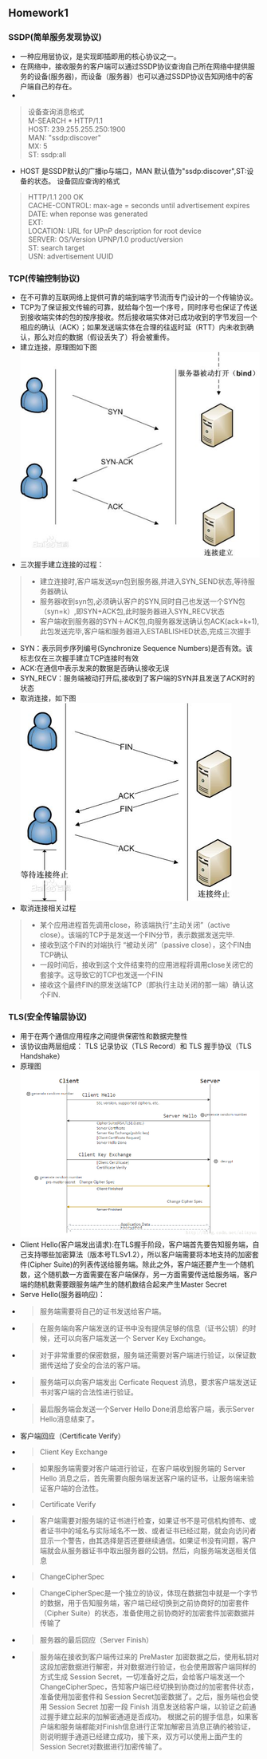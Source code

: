 ## Homework1
### SSDP(简单服务发现协议)
- 一种应用层协议，是实现即插即用的核心协议之一。
- 在网络中，接收服务的客户端可以通过SSDP协议查询自己所在网络中提供服务的设备(服务器)，而设备（服务器）也可以通过SSDP协议告知网络中的客户端自己的存在。
- 
>设备查询消息格式<br/>
>M-SEARCH * HTTP/1.1<br/>
>HOST: 239.255.255.250:1900<br/>
>MAN: "ssdp:discover"<br/>
>MX: 5<br/>
>ST: ssdp:all</br>
-  HOST 是SSDP默认的广播ip与端口，MAN 默认值为"ssdp:discover",ST:设备的状态。
设备回应查询的格式<br/>
>HTTP/1.1 200 OK<br/>
>CACHE-CONTROL: max-age = seconds until advertisement expires<br/>
>DATE: when reponse was generated <br/>
>EXT:<br/>
>LOCATION: URL for UPnP description for root device<br/>
>SERVER: OS/Version UPNP/1.0 product/version<br/>
>ST: search target<br/>
>USN: advertisement UUID
### TCP(传输控制协议)
- 在不可靠的互联网络上提供可靠的端到端字节流而专门设计的一个传输协议。
- TCP为了保证报文传输的可靠，就给每个包一个序号，同时序号也保证了传送到接收端实体的包的按序接收。然后接收端实体对已成功收到的字节发回一个相应的确认（ACK）；如果发送端实体在合理的往返时延（RTT）内未收到确认，那么对应的数据（假设丢失了）将会被重传。
- 建立连接，原理图如下图<br/>
![ABC](homework1/image/1.jpg)
- 三次握手建立连接的过程：
>- 建立连接时,客户端发送syn包到服务器,并进入SYN_SEND状态,等待服务器确认<br/>
>- 服务器收到syn包,必须确认客户的SYN,同时自己也发送一个SYN包（syn=k）,即SYN+ACK包,此时服务器进入SYN_RECV状态<br/>
>- 客户端收到服务器的SYN＋ACK包,向服务器发送确认包ACK(ack=k+1),此包发送完毕,客户端和服务器进入ESTABLISHED状态,完成三次握手<br/>
- SYN：表示同步序列编号(Synchronize Sequence Numbers)是否有效。该标志仅在三次握手建立TCP连接时有效
- ACK:在通信中表示发来的数据是否确认接收无误
- SYN_RECV：服务端被动打开后,接收到了客户端的SYN并且发送了ACK时的状态
- 取消连接，如下图<br/>
![ABC](homework1/image/2.jpg)
- 取消连接相关过程
>- 某个应用进程首先调用close，称该端执行“主动关闭”（active close）。该端的TCP于是发送一个FIN分节，表示数据发送完毕.
>- 接收到这个FIN的对端执行 “被动关闭”（passive close），这个FIN由TCP确认
>- 一段时间后，接收到这个文件结束符的应用进程将调用close关闭它的套接字。这导致它的TCP也发送一个FIN
>- 接收这个最终FIN的原发送端TCP（即执行主动关闭的那一端）确认这个FIN.
### TLS(安全传输层协议)
- 用于在两个通信应用程序之间提供保密性和数据完整性
- 该协议由两层组成： TLS 记录协议（TLS Record）和 TLS 握手协议（TLS Handshake）
- 原理图<br/>
![ABC](homework1/image/3.png)
- Client Hello(客户端发出请求):在TLS握手阶段，客户端首先要告知服务端，自己支持哪些加密算法（版本号TLSv1.2），所以客户端需要将本地支持的加密套件(Cipher Suite)的列表传送给服务端。除此之外，客户端还要产生一个随机数，这个随机数一方面需要在客户端保存，另一方面需要传送给服务端，客户端的随机数需要跟服务端产生的随机数结合起来产生Master Secret
- Serve Hello(服务器响应)：
- >服务端需要将自己的证书发送给客户端。
- >在服务端向客户端发送的证书中没有提供足够的信息（证书公钥）的时候，还可以向客户端发送一个 Server Key Exchange。
- >对于非常重要的保密数据，服务端还需要对客户端进行验证，以保证数据传送给了安全的合法的客户端。
- >服务端可以向客户端发出 Cerficate Request 消息，要求客户端发送证书对客户端的合法性进行验证。
- >最后服务端会发送一个Server Hello Done消息给客户端，表示Server Hello消息结束了。
- 客户端回应（Certificate Verify）
- >Client Key Exchange
- >如果服务端需要对客户端进行验证，在客户端收到服务端的 Server Hello 消息之后，首先需要向服务端发送客户端的证书，让服务端来验证客户端的合法性。
- >Certificate Verify 
- >客户端需要对服务端的证书进行检查，如果证书不是可信机构颁布、或者证书中的域名与实际域名不一致、或者证书已经过期，就会向访问者显示一个警告，由其选择是否还要继续通信。如果证书没有问题，客户端就会从服务器证书中取出服务器的公钥。然后，向服务端发送相关信息
- >ChangeCipherSpec 
- >ChangeCipherSpec是一个独立的协议，体现在数据包中就是一个字节的数据，用于告知服务端，客户端已经切换到之前协商好的加密套件（Cipher Suite）的状态，准备使用之前协商好的加密套件加密数据并传输了
- > 服务器的最后回应（Server Finish）
- > 服务端在接收到客户端传过来的 PreMaster 加密数据之后，使用私钥对这段加密数据进行解密，并对数据进行验证，也会使用跟客户端同样的方式生成 Session Secret，一切准备好之后，会给客户端发送一个 ChangeCipherSpec，告知客户端已经切换到协商过的加密套件状态，准备使用加密套件和 Session Secret加密数据了。之后，服务端也会使用 Session Secret 加密一段 Finish 消息发送给客户端，以验证之前通过握手建立起来的加解密通道是否成功。
根据之前的握手信息，如果客户端和服务端都能对Finish信息进行正常加解密且消息正确的被验证，则说明握手通道已经建立成功，接下来，双方可以使用上面产生的Session Secret对数据进行加密传输了。